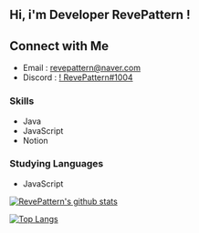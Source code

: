 ## Hi, i'm Developer RevePattern !

## Connect with Me
- Email : [revepattern@naver.com](mailto:revepattern@naver.com)
- Discord : [! RevePattern#1004](https://discord.com)

### Skills
- Java
- JavaScript
- Notion

### Studying Languages
- JavaScript

[![RevePattern's github stats](https://github-readme-stats.vercel.app/api?username=RevePattern&show_icons=true&hide_border=true&count_private=true)](https://github.com/RevePattern)

[![Top Langs](https://github-readme-stats.vercel.app/api/top-langs/?username=RevePattern&layout=compact)](https://github.com/RevePattern)
